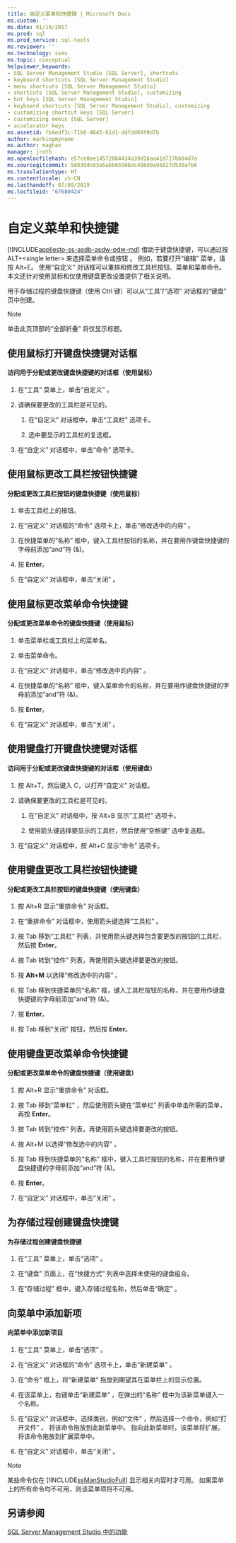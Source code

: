 ```yaml
---
title: 自定义菜单和快捷键 | Microsoft Docs
ms.custom: ''
ms.date: 01/19/2017
ms.prod: sql
ms.prod_service: sql-tools
ms.reviewer: ''
ms.technology: ssms
ms.topic: conceptual
helpviewer_keywords:
- SQL Server Management Studio [SQL Server], shortcuts
- keyboard shortcuts [SQL Server Management Studio]
- menu shortcuts [SQL Server Management Studio]
- shortcuts [SQL Server Management Studio], customizing
- hot keys [SQL Server Management Studio]
- keyboard shortcuts [SQL Server Management Studio], customizing
- customizing shortcut keys [SQL Server]
- customizing menus [SQL Server]
- accelerator keys
ms.assetid: fb4edf3c-71b6-4645-b1d1-ddfdd69f0d7b
author: markingmyname
ms.author: maghan
manager: jroth
ms.openlocfilehash: e57ce8ee145720b4434a39d16aa41d727bb04d7a
ms.sourcegitcommit: 5d839dc63a5abb65508dc498d0a95027d530afb6
ms.translationtype: HT
ms.contentlocale: zh-CN
ms.lasthandoff: 07/09/2019
ms.locfileid: "67680424"
---
```

# <a name="customize-menus-and-shortcut-keys"></a>自定义菜单和快捷键
[!INCLUDE[appliesto-ss-asdb-asdw-pdw-md](../includes/appliesto-ss-asdb-asdw-pdw-md.md)]
借助于键盘快捷键，可以通过按 ALT+\<single letter> 来选择菜单命令或按钮  。 例如，若要打开“编辑”  菜单，请按 Alt+E。 使用“自定义”  对话框可以重排和修改工具栏按钮、菜单和菜单命令。 本文还针对使用鼠标和仅使用键盘更改设置提供了相关说明。  
  
用于存储过程的键盘快捷键（使用 Ctrl 键）可以从“工具”/“选项”   对话框的“键盘”  页中创建。  
  
> [!NOTE]  
> 单击此页顶部的“全部折叠”  将仅显示标题。  
  
## <a name="opening-the-keyboard-accelerator-dialog-box-using-the-mouse"></a>使用鼠标打开键盘快捷键对话框  
  
#### <a name="to-access-the-dialog-box-for-assigning-or-changing-a-keyboard-accelerator-using-the-mouse"></a>访问用于分配或更改键盘快捷键的对话框（使用鼠标）  
  
1.  在“工具”  菜单上，单击“自定义”  。  
  
2.  请确保要更改的工具栏是可见的。  
  
    1.  在“自定义”  对话框中，单击“工具栏”  选项卡。  
  
    2.  选中要显示的工具栏的复选框。  
  
3.  在“自定义”  对话框中，单击“命令”  选项卡。  
  
## <a name="changing-a-toolbar-buttons-accelerator-key-using-the-mouse"></a>使用鼠标更改工具栏按钮快捷键  
  
#### <a name="to-assign-or-change-a-toolbar-buttons-keyboard-accelerator-using-the-mouse"></a>分配或更改工具栏按钮的键盘快捷键（使用鼠标）  
  
1.  单击工具栏上的按钮。  
  
2.  在“自定义”  对话框的“命令”  选项卡上，单击“修改选中的内容”  。  
  
3.  在快捷菜单的“名称”  框中，键入工具栏按钮的名称，并在要用作键盘快捷键的字母前添加“and”符 (&)。  
  
4.  按 **Enter**。  
  
5.  在“自定义”  对话框中，单击“关闭”  。  
  
## <a name="changing-a-menu-commands-accelerator-key-using-the-mouse"></a>使用鼠标更改菜单命令快捷键  
  
#### <a name="to-assign-or-change-a-menu-commands-keyboard-accelerator-using-the-mouse"></a>分配或更改菜单命令的键盘快捷键（使用鼠标）  
  
1.  单击菜单栏或工具栏上的菜单名。  
  
2.  单击菜单命令。  
  
3.  在“自定义”  对话框中，单击“修改选中的内容”  。  
  
4.  在快捷菜单的“名称”  框中，键入菜单命令的名称，并在要用作键盘快捷键的字母前添加“and”符 (&)。  
  
5.  按 **Enter**。  
  
6.  在“自定义”  对话框中，单击“关闭”  。  
  
## <a name="opening-the-keyboard-accelerator-dialog-box-using-the-keyboard"></a>使用键盘打开键盘快捷键对话框  
  
#### <a name="to-access-the-dialog-box-for-assigning-or-changing-a-keyboard-accelerator-using-the-keyboard"></a>访问用于分配或更改键盘快捷键的对话框（使用键盘）  
  
1.  按 Alt+T，然后键入 C，以打开“自定义”  对话框。  
  
2.  请确保要更改的工具栏是可见的。  
  
    1.  在“自定义”  对话框中，按 Alt+B 显示“工具栏”  选项卡。  
  
    2.  使用箭头键选择要显示的工具栏，然后使用“空格键”  选中复选框。  
  
3.  在“自定义”  对话框中，按 Alt+C 显示“命令”  选项卡。  
  
## <a name="changing-a-toolbar-buttons-accelerator-key-using-the-keyboard"></a>使用键盘更改工具栏按钮快捷键  
  
#### <a name="to-assign-or-change-a-toolbar-buttons-keyboard-accelerator-using-the-keyboard"></a>分配或更改工具栏按钮的键盘快捷键（使用键盘）  
  
1.  按 Alt+R 显示“重排命令”  对话框。  
  
2.  在“重排命令”  对话框中，使用箭头键选择“工具栏”  。  
  
3.  按 Tab 移到“工具栏”  列表，并使用箭头键选择包含要更改的按钮的工具栏，然后按 **Enter**。  
  
4.  按 Tab 转到“控件”  列表，再使用箭头键选择要更改的按钮。  
  
5.  按 **Alt+M** 以选择“修改选中的内容”  。  
  
6.  按 Tab 移到快捷菜单的“名称”  框，键入工具栏按钮的名称，并在要用作键盘快捷键的字母前添加“and”符 (&)。  
  
7.  按 **Enter**。  
  
8.  按 Tab 移到“关闭”  按钮，然后按 **Enter**。  
  
## <a name="changing-a-menu-commands-accelerator-key-using-the-keyboard"></a>使用键盘更改菜单命令快捷键  
  
#### <a name="to-assign-or-change-a-menu-commands-keyboard-accelerator-using-the-keyboard"></a>分配或更改菜单命令的键盘快捷键（使用键盘）  
  
1.  按 Alt+R 显示“重排命令”  对话框。  
  
2.  按 Tab 移到“菜单栏”  ，然后使用箭头键在“菜单栏”  列表中单击所需的菜单，再按 **Enter**。  
  
3.  按 Tab 转到“控件”  列表，再使用箭头键选择要更改的按钮。  
  
4.  按 Alt+M 以选择“修改选中的内容”  。  
  
5.  按 Tab 移到快捷菜单的“名称”  框中，键入工具栏按钮的名称，并在要用作键盘快捷键的字母前添加“and”符 (&)。  
  
6.  按 **Enter**。  
  
7.  在“自定义”  对话框中，单击“关闭”  。  
  
## <a name="creating-a-keyboard-accelerator-for-a-stored-procedure"></a>为存储过程创建键盘快捷键  
  
#### <a name="to-create-a-keyboard-accelerator-for-a-stored-procedure"></a>为存储过程创建键盘快捷键  
  
1.  在“工具”  菜单上，单击“选项”  。  
  
2.  在“键盘”  页面上，在“快捷方式”  列表中选择未使用的键盘组合。  
  
3.  在“存储过程”  框中，键入存储过程名称，然后单击“确定”  。  
  
## <a name="adding-a-new-item-to-the-menu"></a>向菜单中添加新项  
  
#### <a name="to-add-a-new-item-to-the-menu"></a>向菜单中添加新项目  
  
1.  在“工具”  菜单上，单击“选项”  。  
  
2.  在“自定义”  对话框的“命令”  选项卡上，单击“新建菜单”  。  
  
3.  在“命令”  框上，将“新建菜单”  拖放到期望其在菜单栏上的显示位置。  
  
4.  在该菜单上，右键单击“新建菜单”  ，在弹出的“名称”  框中为该新菜单键入一个名称。  
  
5.  在“自定义”  对话框中，选择类别，例如“文件”  ，然后选择一个命令，例如“打开文件”  。 将该命令拖放到此新菜单中。 指向此新菜单时，该菜单将扩展。 将该命令拖放到扩展菜单中。  
  
6.  在“自定义”  对话框中，单击“关闭”  。  
  
> [!NOTE]  
> 某些命令仅在 [!INCLUDE[ssManStudioFull](../includes/ssmanstudiofull-md.md)] 显示相关内容时才可用。 如果菜单上的所有命令均不可用，则该菜单项将不可用。  
  
## <a name="see-also"></a>另请参阅  
[SQL Server Management Studio 中的功能](../ssms/features-in-sql-server-management-studio.md)  
  
